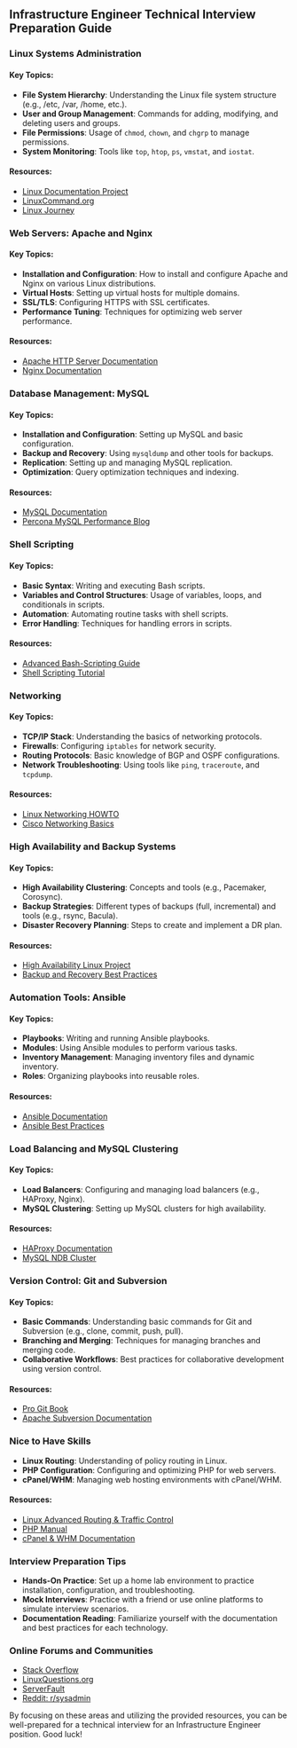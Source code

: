 ## Infrastructure Engineer Technical Interview Preparation Guide

### **Linux Systems Administration**

#### Key Topics:
- **File System Hierarchy**: Understanding the Linux file system structure (e.g., /etc, /var, /home, etc.).
- **User and Group Management**: Commands for adding, modifying, and deleting users and groups.
- **File Permissions**: Usage of `chmod`, `chown`, and `chgrp` to manage permissions.
- **System Monitoring**: Tools like `top`, `htop`, `ps`, `vmstat`, and `iostat`.

#### Resources:
- [Linux Documentation Project](https://www.tldp.org/)
- [LinuxCommand.org](http://linuxcommand.org/)
- [Linux Journey](https://linuxjourney.com/)

### **Web Servers: Apache and Nginx**

#### Key Topics:
- **Installation and Configuration**: How to install and configure Apache and Nginx on various Linux distributions.
- **Virtual Hosts**: Setting up virtual hosts for multiple domains.
- **SSL/TLS**: Configuring HTTPS with SSL certificates.
- **Performance Tuning**: Techniques for optimizing web server performance.

#### Resources:
- [Apache HTTP Server Documentation](https://httpd.apache.org/docs/)
- [Nginx Documentation](https://nginx.org/en/docs/)

### **Database Management: MySQL**

#### Key Topics:
- **Installation and Configuration**: Setting up MySQL and basic configuration.
- **Backup and Recovery**: Using `mysqldump` and other tools for backups.
- **Replication**: Setting up and managing MySQL replication.
- **Optimization**: Query optimization techniques and indexing.

#### Resources:
- [MySQL Documentation](https://dev.mysql.com/doc/)
- [Percona MySQL Performance Blog](https://www.percona.com/blog/)

### **Shell Scripting**

#### Key Topics:
- **Basic Syntax**: Writing and executing Bash scripts.
- **Variables and Control Structures**: Usage of variables, loops, and conditionals in scripts.
- **Automation**: Automating routine tasks with shell scripts.
- **Error Handling**: Techniques for handling errors in scripts.

#### Resources:
- [Advanced Bash-Scripting Guide](https://tldp.org/LDP/abs/html/)
- [Shell Scripting Tutorial](https://www.shellscript.sh/)

### **Networking**

#### Key Topics:
- **TCP/IP Stack**: Understanding the basics of networking protocols.
- **Firewalls**: Configuring `iptables` for network security.
- **Routing Protocols**: Basic knowledge of BGP and OSPF configurations.
- **Network Troubleshooting**: Using tools like `ping`, `traceroute`, and `tcpdump`.

#### Resources:
- [Linux Networking HOWTO](https://www.tldp.org/HOWTO/Net-HOWTO/)
- [Cisco Networking Basics](https://www.cisco.com/c/en/us/products/security/what-is-network-security.html)

### **High Availability and Backup Systems**

#### Key Topics:
- **High Availability Clustering**: Concepts and tools (e.g., Pacemaker, Corosync).
- **Backup Strategies**: Different types of backups (full, incremental) and tools (e.g., rsync, Bacula).
- **Disaster Recovery Planning**: Steps to create and implement a DR plan.

#### Resources:
- [High Availability Linux Project](http://www.linux-ha.org/)
- [Backup and Recovery Best Practices](https://www.veeam.com/blog/backup-recovery-best-practices.html)

### **Automation Tools: Ansible**

#### Key Topics:
- **Playbooks**: Writing and running Ansible playbooks.
- **Modules**: Using Ansible modules to perform various tasks.
- **Inventory Management**: Managing inventory files and dynamic inventory.
- **Roles**: Organizing playbooks into reusable roles.

#### Resources:
- [Ansible Documentation](https://docs.ansible.com/ansible/latest/index.html)
- [Ansible Best Practices](https://docs.ansible.com/ansible/latest/user_guide/playbooks_best_practices.html)

### **Load Balancing and MySQL Clustering**

#### Key Topics:
- **Load Balancers**: Configuring and managing load balancers (e.g., HAProxy, Nginx).
- **MySQL Clustering**: Setting up MySQL clusters for high availability.

#### Resources:
- [HAProxy Documentation](http://www.haproxy.org/#docs)
- [MySQL NDB Cluster](https://dev.mysql.com/doc/refman/8.0/en/mysql-cluster.html)

### **Version Control: Git and Subversion**

#### Key Topics:
- **Basic Commands**: Understanding basic commands for Git and Subversion (e.g., clone, commit, push, pull).
- **Branching and Merging**: Techniques for managing branches and merging code.
- **Collaborative Workflows**: Best practices for collaborative development using version control.

#### Resources:
- [Pro Git Book](https://git-scm.com/book/en/v2)
- [Apache Subversion Documentation](http://svnbook.red-bean.com/)

### **Nice to Have Skills**

- **Linux Routing**: Understanding of policy routing in Linux.
- **PHP Configuration**: Configuring and optimizing PHP for web servers.
- **cPanel/WHM**: Managing web hosting environments with cPanel/WHM.

#### Resources:
- [Linux Advanced Routing & Traffic Control](http://www.lartc.org/)
- [PHP Manual](https://www.php.net/manual/en/index.php)
- [cPanel & WHM Documentation](https://docs.cpanel.net/)

### **Interview Preparation Tips**

- **Hands-On Practice**: Set up a home lab environment to practice installation, configuration, and troubleshooting.
- **Mock Interviews**: Practice with a friend or use online platforms to simulate interview scenarios.
- **Documentation Reading**: Familiarize yourself with the documentation and best practices for each technology.

### **Online Forums and Communities**

- [Stack Overflow](https://stackoverflow.com/)
- [LinuxQuestions.org](https://www.linuxquestions.org/)
- [ServerFault](https://serverfault.com/)
- [Reddit: r/sysadmin](https://www.reddit.com/r/sysadmin/)

By focusing on these areas and utilizing the provided resources, you can be well-prepared for a technical interview for an Infrastructure Engineer position. Good luck!
